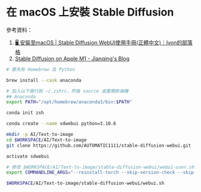 # 在 macOS 上安裝 Stable Diffusion

參考資料：
1. [🖥️ 安裝至macOS | Stable Diffusion WebUI使用手冊(正體中文)｜Ivon的部落格](https://ivonblog.com/posts/stable-diffusion-webui-manuals/installation/macos-installation/)
2. [Stable Diffusion on Apple M1 - Jianqing's Blog](https://pjq.me/?p=1959)

```bash
# 要先有 Homebrew 及 Python

brew install --cask anaconda

# 加入以下兩行到 ~/.zshrc，然後 source 或重開終端機
## Anaconda
export PATH="/opt/homebrew/anaconda3/bin:$PATH"

conda init zsh

conda create --name sdwebui python=3.10.6

mkdir -p AI/Text-to-image
cd $WORKSPACE/AI/Text-to-image
git clone https://github.com/AUTOMATIC1111/stable-diffusion-webui.git

activate sdwebui

# 修改 $WORKSPACE/AI/Text-to-image/stable-diffusion-webui/webui-user.sh 第 13 行
export COMMANDLINE_ARGS="--reinstall-torch --skip-version-check --skip-torch-cuda-test --share --no-half"

$WORKSPACE/AI/Text-to-image/stable-diffusion-webui/webui.sh
```

